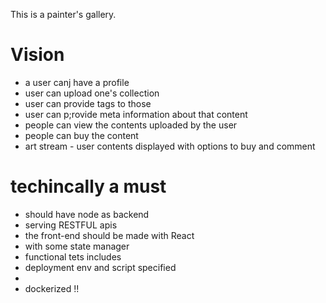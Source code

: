 This is a painter's gallery.

# Vision
- a user canj have a profile 
- user can upload one's collection
- user can provide tags to those
- user can p;rovide meta information about that content
- people can view the contents uploaded by the user
- people can buy the content
- art stream - user contents displayed with options to buy and comment

# techincally a must
- should have node as backend
- serving RESTFUL apis
- the front-end should be made with React
- with some state manager
- functional tets includes
- deployment env and script specified
-
- dockerized !!
